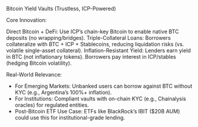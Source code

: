 Bitcoin Yield Vaults (Trustless, ICP-Powered)

Core Innovation:

Direct Bitcoin + DeFi: Use ICP’s chain-key Bitcoin to enable native BTC deposits (no wrapping/bridges).
Triple-Collateral Loans: Borrowers collateralize with BTC + ICP + Stablecoins, reducing liquidation risks (vs. volatile single-asset collateral).
Inflation-Resistant Yield:
Lenders earn yield in BTC (not inflationary tokens).
Borrowers pay interest in ICP/stables (hedging Bitcoin volatility).

Real-World Relevance:

 - For Emerging Markets: Unbanked users can borrow against BTC without KYC (e.g., Argentina’s 100%+ inflation).
 - For Institutions: Compliant vaults with on-chain KYC (e.g., Chainalysis oracles) for regulated entities.
 - Post-Bitcoin ETF Use Case: ETFs like BlackRock’s IBIT ($20B AUM) could use this for institutional-grade lending.
